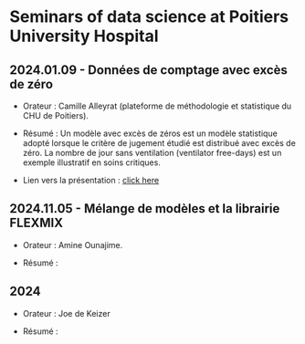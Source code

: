 Seminars of data science at Poitiers University Hospital
================

## 2024.01.09 - Données de comptage avec excès de zéro

* Orateur :  Camille Alleyrat (plateforme de méthodologie et statistique du CHU de Poitiers).

* Résumé : Un modèle avec excès de zéros est un modèle statistique adopté lorsque le critère de jugement étudié est distribué  avec excès de zéro. La nombre de jour sans ventilation (ventilator free-days) est un exemple illustratif en soins critiques.

* Lien vers la présentation : [click here](.\Amine.pdf)

## 2024.11.05 - Mélange de modèles et la librairie FLEXMIX

* Orateur :  Amine Ounajime.

* Résumé : 

## 2024

* Orateur :  Joe de Keizer

* Résumé : 
